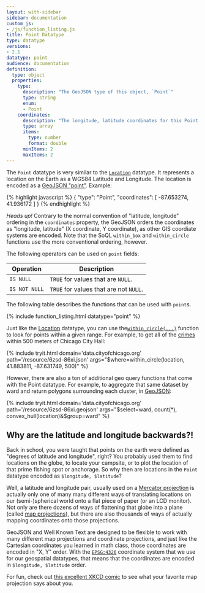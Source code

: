 ```yaml
---
layout: with-sidebar
sidebar: documentation
custom_js:
- /js/function_listing.js 
title: Point Datatype
type: datatype
versions:
- 2.1
datatype: point
audience: documentation
definition:
  type: object
  properties: 
    type: 
      description: "The GeoJSON type of this object, `Point`"
      type: string
      enum: 
      - Point
    coordinates: 
      description: "The longitude, latitude coordinates for this Point, in WGS84"
      type: array
      items: 
        type: number
        format: double
      minItems: 2
      maxItems: 2
---
```


The `Point` datatype is very similar to the [`Location`](/docs/datatypes/location.html) datatype. It represents a location on the Earth as a WGS84 Latitude and Longitude. The location is encoded as a [GeoJSON "point"](http://geojson.org/geojson-spec.html#point). Example:

{% highlight javascript %}
{
  "type": "Point",
  "coordinates": [
    -87.653274,
    41.936172
  ]
}
{% endhighlight %}

<div class="alert alert-info">
  <em>Heads up!</em> Contrary to the normal convention of "latitude, longitude" ordering in the <code>coordinates</code> property, the GeoJSON orders the coordinates as "longitude, latitude" (X coordinate, Y coordinate), as other GIS coordiate systems are encoded. Note that the SoQL <code>within_box</code> and <code>within_circle</code> functions use the more conventional ordering, however.
</div>

The following operators can be used on `point` fields: 

| Operation     | Description                            |
| ---           | ---                                    |
| `IS NULL`     | `TRUE` for values that are `NULL`.     |
| `IS NOT NULL` | `TRUE` for values that are not `NULL`. |

The following table describes the functions that can be used with `point`s. 

{% include function_listing.html datatype="point" %}

Just like the [Location](/docs/datatypes/location.html) datatype, you can use the[`within_circle(...)`](/docs/functions/within_circle.html) function to look for points within a given range. For example, to get all of the [crimes](http://data.cityofchicago.org/d/6zsd-86xi) within 500 meters of Chicago City Hall:

{% include tryit.html domain='data.cityofchicago.org' path='/resource/6zsd-86xi.json' args="$where=within_circle(location, 41.883811, -87.631749, 500)" %}

However, there are also a ton of additional geo query functions that come with the Point datatype. For example, to aggregate that same dataset by ward and return polygons surrounding each cluster, in [GeoJSON](/docs/formats/geojson.html):

{% include tryit.html domain='data.cityofchicago.org' path='/resource/6zsd-86xi.geojson' args="$select=ward, count(*), convex_hull(location)&$group=ward" %}

## Why are the latitude and longitude backwards?!

Back in school, you were taught that points on the earth were defined as "degrees of latitude and longitude", right? You probably used them to find locations on the globe, to locate your campsite, or to plot the location of that prime fishing spot or anchorage. So why then are locations in the `Point` datatype encoded as `$longitude, $latitude`?

Well, a latitude and longitude pair, usually used on a [Mercator projection](https://en.wikipedia.org/wiki/Mercator_projection) is actually only one of many many different ways of translating locations on our (semi-)spherical world onto a flat piece of paper (or an LCD monitor). Not only are there dozens of ways of flattening that globe into a plane (called [map projections](https://en.wikipedia.org/wiki/Map_projection)), but there are also thousands of ways of actually mapping coordinates onto those projections. 

GeoJSON and Well Known Text are designed to be flexible to work with many different map projections and coordinate projections, and just like the Cartesian coordinates you learned in math class, those coordinates are encoded in "X, Y" order. With the [`EPSG:4326`](http://epsg.io/4326) coordinate system that we use for our geospatial datatypes, that means that the coordinates are encoded in `$longitude, $latitude` order.

For fun, check out [this excellent XKCD comic](https://xkcd.com/977/) to see what your favorite map projection says about you.
